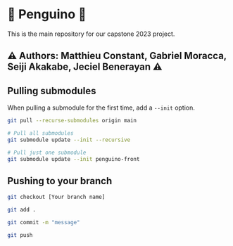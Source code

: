 # :penguin: Penguino :penguin:
This is the main repository for our capstone 2023 project. 
## :warning: Authors: Matthieu Constant, Gabriel Moracca, Seiji Akakabe, Jeciel Benerayan :warning:



## Pulling submodules
When pulling a submodule for the first time, add a `--init` option.
```bash
git pull --recurse-submodules origin main

# Pull all submodules
git submodule update --init --recursive

# Pull just one submodule
git submodule update --init penguino-front
```

## Pushing to your branch
```bash
git checkout [Your branch name]

git add .

git commit -m "message"

git push
```
